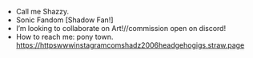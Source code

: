 - Call me Shazzy.
- Sonic Fandom [Shadow Fan!]
- I’m looking to collaborate on Art!//commission open on discord!
- How to reach me: pony town.
https://httpswwwinstagramcomshadz2006headgehogigs.straw.page
  

<!---
zozoaldo2006/zozoaldo2006 is a ✨ special ✨ repository because its `README.md` (this file) appears on your GitHub profile.
You can click the Preview link to take a look at your changes.
--->
